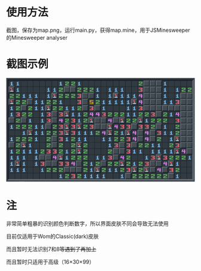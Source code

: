 # 使用方法
截图，保存为map.png，运行main.py，获得map.mine，用于JSMinesweeper的Minesweeper analyser
# 截图示例
![一个范例](/map.png)
# 注
非常简单粗暴的识别颜色判断数字，所以界面皮肤不同会导致无法使用

目前仅适用于Wom的Classic(dark)皮肤

而且暂时无法识别7和8~~等遇到了再加上~~

而且暂时只适用于高级（16×30×99）
